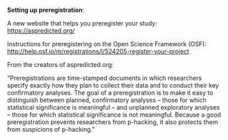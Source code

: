 <b>Setting up preregistration</b>: 

A new website that helps you preregister your study: https://aspredicted.org/

Instructions for preregistering on the Open Science Framework (OSF): http://help.osf.io/m/registrations/l/524205-register-your-project

From the creators of aspredicted.org:

"Preregistrations are time-stamped documents in which researchers specify exactly how they plan to collect their data and to conduct their key confirmatory analyses. The goal of a preregistration is to make it easy to distinguish between planned, confirmatory analyses – those for which statistical significance is meaningful – and unplanned exploratory analyses – those for which statistical significance is not meaningful. Because a good preregistration prevents researchers from p-hacking, it also protects them from suspicions of p-hacking."






